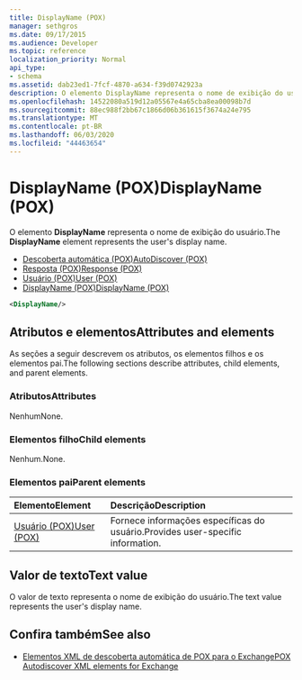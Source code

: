 ```yaml
---
title: DisplayName (POX)
manager: sethgros
ms.date: 09/17/2015
ms.audience: Developer
ms.topic: reference
localization_priority: Normal
api_type:
- schema
ms.assetid: dab23ed1-7fcf-4870-a634-f39d0742923a
description: O elemento DisplayName representa o nome de exibição do usuário.
ms.openlocfilehash: 14522080a519d12a05567e4a65cba8ea00098b7d
ms.sourcegitcommit: 88ec988f2bb67c1866d06b361615f3674a24e795
ms.translationtype: MT
ms.contentlocale: pt-BR
ms.lasthandoff: 06/03/2020
ms.locfileid: "44463654"
---
```

# <a name="displayname-pox"></a><span data-ttu-id="616d8-103">DisplayName (POX)</span><span class="sxs-lookup"><span data-stu-id="616d8-103">DisplayName (POX)</span></span>

<span data-ttu-id="616d8-104">O elemento **DisplayName** representa o nome de exibição do usuário.</span><span class="sxs-lookup"><span data-stu-id="616d8-104">The **DisplayName** element represents the user's display name.</span></span> 
  
- [<span data-ttu-id="616d8-105">Descoberta automática (POX)</span><span class="sxs-lookup"><span data-stu-id="616d8-105">AutoDiscover (POX)</span></span>](autodiscover-pox.md) 
- [<span data-ttu-id="616d8-106">Resposta (POX)</span><span class="sxs-lookup"><span data-stu-id="616d8-106">Response (POX)</span></span>](response-pox.md) 
- [<span data-ttu-id="616d8-107">Usuário (POX)</span><span class="sxs-lookup"><span data-stu-id="616d8-107">User (POX)</span></span>](user-pox.md) 
- [<span data-ttu-id="616d8-108">DisplayName (POX)</span><span class="sxs-lookup"><span data-stu-id="616d8-108">DisplayName (POX)</span></span>](displayname-pox.md)
  
```xml
<DisplayName/>
```

## <a name="attributes-and-elements"></a><span data-ttu-id="616d8-109">Atributos e elementos</span><span class="sxs-lookup"><span data-stu-id="616d8-109">Attributes and elements</span></span>

<span data-ttu-id="616d8-110">As seções a seguir descrevem os atributos, os elementos filhos e os elementos pai.</span><span class="sxs-lookup"><span data-stu-id="616d8-110">The following sections describe attributes, child elements, and parent elements.</span></span>
  
### <a name="attributes"></a><span data-ttu-id="616d8-111">Atributos</span><span class="sxs-lookup"><span data-stu-id="616d8-111">Attributes</span></span>

<span data-ttu-id="616d8-112">Nenhum</span><span class="sxs-lookup"><span data-stu-id="616d8-112">None.</span></span>
  
### <a name="child-elements"></a><span data-ttu-id="616d8-113">Elementos filho</span><span class="sxs-lookup"><span data-stu-id="616d8-113">Child elements</span></span>

<span data-ttu-id="616d8-114">Nenhum.</span><span class="sxs-lookup"><span data-stu-id="616d8-114">None.</span></span>
  
### <a name="parent-elements"></a><span data-ttu-id="616d8-115">Elementos pai</span><span class="sxs-lookup"><span data-stu-id="616d8-115">Parent elements</span></span>

|<span data-ttu-id="616d8-116">**Elemento**</span><span class="sxs-lookup"><span data-stu-id="616d8-116">**Element**</span></span>|<span data-ttu-id="616d8-117">**Descrição**</span><span class="sxs-lookup"><span data-stu-id="616d8-117">**Description**</span></span>|
|:-----|:-----|
|[<span data-ttu-id="616d8-118">Usuário (POX)</span><span class="sxs-lookup"><span data-stu-id="616d8-118">User (POX)</span></span>](user-pox.md) <br/> |<span data-ttu-id="616d8-119">Fornece informações específicas do usuário.</span><span class="sxs-lookup"><span data-stu-id="616d8-119">Provides user-specific information.</span></span>  <br/> |
   
## <a name="text-value"></a><span data-ttu-id="616d8-120">Valor de texto</span><span class="sxs-lookup"><span data-stu-id="616d8-120">Text value</span></span>

<span data-ttu-id="616d8-121">O valor de texto representa o nome de exibição do usuário.</span><span class="sxs-lookup"><span data-stu-id="616d8-121">The text value represents the user's display name.</span></span>
  
## <a name="see-also"></a><span data-ttu-id="616d8-122">Confira também</span><span class="sxs-lookup"><span data-stu-id="616d8-122">See also</span></span>

- [<span data-ttu-id="616d8-123">Elementos XML de descoberta automática de POX para o Exchange</span><span class="sxs-lookup"><span data-stu-id="616d8-123">POX Autodiscover XML elements for Exchange</span></span>](pox-autodiscover-xml-elements-for-exchange.md)


